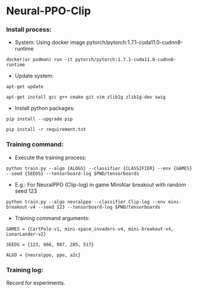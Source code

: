 # Neural-PPO-Clip

### Install process:
- System: Using docker image pytorch/pytorch:1.7.1-cuda11.0-cudnn8-runtime

```docker(or podman) run -it pytorch/pytorch:1.7.1-cuda11.0-cudnn8-runtime```

- Update system: 

```apt-get update```

```apt-get install gcc g++ cmake git vim zlib1g zlib1g-dev swig```

- Install python packages:

```pip install --upgrade pip```

```pip install -r requirement.txt```


### Training command:

- Execute the training process:

```
python train.py --algo {ALOGS} --classifier {CLASSIFIER} --env {GAMES} --seed {SEEDS} --tensorboard-log $PWD/tensorboards
```

- E.g.: For NeuralPPO (Clip-log) in game MiniAtar breakout with random seed 123

```
python train.py --algo neuralppo --classifier Clip-log --env mini-breakout-v4 --seed 123 --tensorboard-log $PWD/tensorboards
```

- Training command arguments:

`GAMES = {CartPole-v1, mini-space_invaders-v4, mini-breakout-v4, LunarLander-v2}`

`SEEDS = {123, 666, 987, 285, 517}`

`ALGO = {neuralppo, ppo, a2c}`

### Training log:

Record for experiments.


